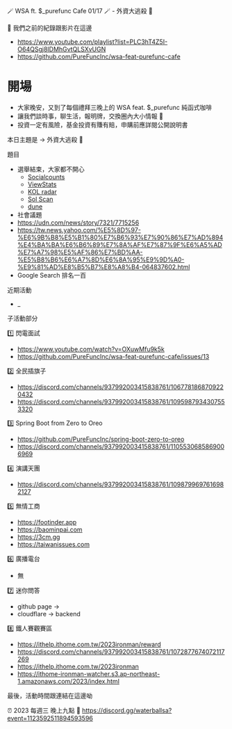 🪄 WSA ft. $_purefunc Cafe 01/17 🪄 - 外資大逃殺 💸

:movie_camera: 我們之前的紀錄跟影片在這邊
* https://www.youtube.com/playlist?list=PLC3hT4Z5I-O64QSgj8IDMhGvtQLSXvUGN
* https://github.com/PureFuncInc/wsa-feat-purefunc-cafe

# 開場
* 大家晚安，又到了每個禮拜三晚上的 WSA feat. $_purefunc 純函式咖啡
* 讓我們談時事，聊生活，報明牌，交換圈內大小情報 🦻
* 投資一定有風險，基金投資有賺有賠，申購前應詳閱公開說明書

本日主題是 -> 外資大逃殺 💸

題目
* 選舉結束，大家都不開心
  * [Socialcounts](https://socialcounts.org/youtube-live-subscriber-count/UCnnp2fWa77PP2h08T7WAzzw)
  * [ViewStats](https://www.bnext.com.tw/article/78000/viewstats-mrbeast-youtube-video-data-analysis)
  * [KOL radar](https://www.kolradar.com/?gclid=Cj0KCQiAtOmsBhCnARIsAGPa5yYKq-R_qPCXlLkRlebg6So22ijdJQSLkDXlYo7PPW6T4LhTxocuNzMaAjwTEALw_wcB)
  * [Sol Scan](https://solscan.io/)
  * [dune](https://dune.com/lightsoutjames/STEPN-Dashboard)
* 社會議題
* https://udn.com/news/story/7321/7715256
* https://tw.news.yahoo.com/%E5%8D%97-%E6%9B%B8%E5%B1%80%E7%B6%93%E7%90%86%E7%AD%894%E4%BA%BA%E6%B6%89%E7%8A%AF%E7%87%9F%E6%A5%AD%E7%A7%98%E5%AF%86%E7%BD%AA-%E5%B8%B6%E6%A7%8D%E6%8A%95%E9%9D%A0-%E9%81%AD%E8%B5%B7%E8%A8%B4-064837602.html
* Google Search 排名一百

近期活動
* _

子活動部分

:one: 閃電面試
* https://www.youtube.com/watch?v=OXuwMfu9k5k
* https://github.com/PureFuncInc/wsa-feat-purefunc-cafe/issues/13

:two: 全民插旗子
* https://discord.com/channels/937992003415838761/1067781868709220432
* https://discord.com/channels/937992003415838761/1095987934307553320

:three: Spring Boot from Zero to Oreo
* https://github.com/PureFuncInc/spring-boot-zero-to-oreo
* https://discord.com/channels/937992003415838761/1105530685869006969

:four: 演講天團
* https://discord.com/channels/937992003415838761/1098799697616982127

:five: 無情工商
* https://footinder.app
* https://baominpai.com
* https://3cm.gg
* https://taiwanissues.com

:six: 廣播電台
* 無

:seven: 迷你問答
* github page -> 
* cloudflare -> backend

:eight: 鐵人賽觀賽區
* https://ithelp.ithome.com.tw/2023ironman/reward
* https://discord.com/channels/937992003415838761/1072877674072117269
* https://ithelp.ithome.com.tw/2023ironman
* https://ithome-ironman-watcher.s3.ap-northeast-1.amazonaws.com/2023/index.html

最後，活動時間跟連結在這邊呦

:alarm_clock: 2023 每週三 晚上九點
:link: https://discord.gg/waterballsa?event=1123592511894593596
